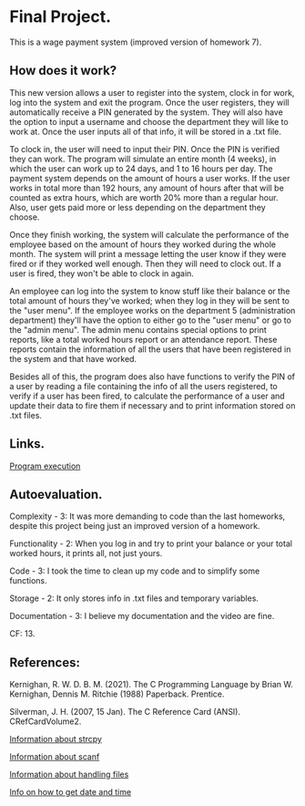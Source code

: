 
# Final Project.
This is a wage payment system (improved version of homework 7). 
## How does it work?
This new version allows a user to register into the system, clock in for work, log into the system and exit the program. Once the user registers, they will automatically receive 
a PIN generated by the system. They will also have the option to input a username and choose the department they will like to work at. Once the user inputs all of that info, it
will be stored in a .txt file. 

To clock in, the user will need to input their PIN. Once the PIN is verified they can work. The program will simulate an entire month (4 weeks), in which the user can work up to
24 days, and 1 to 16 hours per day. The payment system depends on the amount of hours a user works. If the user works in total more than 192 hours, any amount of hours after that
will be counted as extra hours, which are worth 20% more than a regular hour. Also, user gets paid more or less depending on the department they choose.

Once they finish working, the system will calculate the performance of the employee based on the amount of hours they worked during the whole month. The system will print a 
message letting the user know if they were fired or if they worked well enough. Then they will need to clock out. If a user is fired, they won't be able to clock in again.

An employee can log into the system to know stuff like their balance or the total amount of hours they've worked; when they log in they will be sent to the "user menu". If the
employee works on the department 5 (administration department) they'll have the option to either go to the "user menu" or go to the "admin menu". The admin menu contains special
options to print reports, like a total worked hours report or an attendance report. These reports contain the information of all the users that have been registered in the system
and that have worked.

Besides all of this, the program does also have functions to verify the PIN of a user by reading a file containing the info of all the users registered, to verify if a user has
been fired, to calculate the performance of a user and update their data to fire them if necessary and to print information stored on .txt files.

## Links.

[Program execution](https://youtu.be/LqWsCIPSBY0)

## Autoevaluation.

Complexity - 3: It was more demanding to code than the last homeworks, despite this project being just an improved version of a homework.

Functionality - 2: When you log in and try to print your balance or your total worked hours, it prints all, not just yours.

Code - 3: I took the time to clean up my code and to simplify some functions.

Storage - 2: It only stores info in .txt files and temporary variables.

Documentation - 3:  I believe my documentation and the video are fine.

CF: 13.


## References:

Kernighan, R. W. D. B. M. (2021). The C Programming Language by Brian W. Kernighan, Dennis M. Ritchie (1988) Paperback. Prentice.

Silverman, J. H. (2007, 15 Jan). The C Reference Card (ANSI). CRefCardVolume2.

[Information about strcpy](https://www.cplusplus.com/reference/cstring/strcpy/)

[Information about scanf](https://medium.com/@zoha131/fun-with-scanf-in-c-3d7a8d310229)

[Information about handling files](https://www.freecodecamp.org/news/file-handling-in-c-how-to-open-close-and-write-to-files/)

[Info on how to get date and time](https://stackoverflow.com/questions/1442116/how-to-get-the-date-and-time-values-in-a-c-program)
